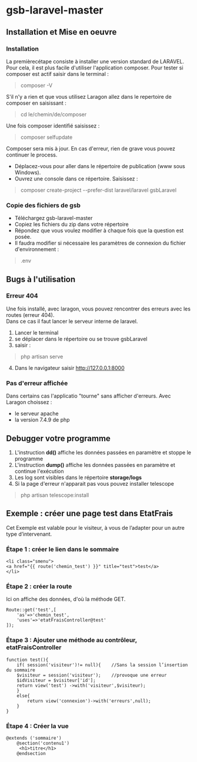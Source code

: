 # gsb-laravel-master

## Installation et Mise en oeuvre

### Installation
La premièrecétape consiste à installer une version standard de LARAVEL. Pour cela, il est plus facile d'utiliser l'application composer. Pour tester si composer est actif saisir dans le terminal :
> composer -V

S'il n'y a rien et que vous utilisez Laragon allez dans le repertoire de composer en saisissant :
>cd le/chemin/de/composer

Une fois composer identifié saisissez :
> composer selfupdate

Composer sera mis à jour. En cas d'erreur, rien de grave vous pouvez continuer le process.
* Déplacez-vous pour aller dans le répertoire de publication (www sous Windows).
* Ouvrez une console dans ce répertoire. Saisissez :
> composer create-project --prefer-dist laravel/laravel gsbLaravel

### Copie des fichiers de gsb
* Téléchargez gsb-laravel-master
* Copiez les fichiers du zip dans votre répertoire
* Répondez que vous voulez modifier à chaque fois que la question est posée.
* Il faudra modifier si nécessaire les paramètres de connexion du fichier d'environnement :
>  .env 

## Bugs à l'utilisation
### Erreur 404
Une fois installé, avec laragon, vous pouvez rencontrer des erreurs avec les routes (erreur 404).  
Dans ce cas il faut lancer le serveur interne de laravel.
1. Lancer le terminal
2. se déplacer dans le répertoire ou se trouve gsbLaravel
3. saisir :
>   php artisan serve
4. Dans le navigateur saisir http://127.0.0.1:8000 
### Pas d'erreur affichée
Dans certains cas l'applicatio "tourne" sans afficher d'erreurs.
Avec Laragon choissez :
* le serveur apache
* la version 7.4.9 de php
## Debugger votre programme
1. L'instruction **dd()** affiche les données passées en paramètre et stoppe le programme
2. L'instruction **dump()** affiche les données passées en paramètre et continue l'exécution
3. Les log sont visibles dans le répertoire **storage/logs**
4. Si la page d'erreur n'apparait pas vous pouvez installer telescope
>   php artisan telescope:install 

## Exemple : créer une page test dans EtatFrais
Cet Exemple est valable pour le visiteur, à vous de l’adapter pour un autre type d’intervenant. 
### Étape 1 : créer le lien dans le sommaire
```
<li class="smenu">  
<a href="{{ route('chemin_test') }}" title="test">test</a> 
</li>
```
### Étape 2 : créer la route
Ici on affiche des données, d'où la méthode GET.
```
Route::get('test',[ 
    'as'=>'chemin_test', 
    'uses'=>'etatFraisController@test' 
]);
```
### Étape 3 : Ajouter une méthode au contrôleur, etatFraisController
```
function test(){ 
    if( session('visiteur')!= null){    //Sans la session l’insertion du sommaire  
    $visiteur = session('visiteur');    //provoque une erreur 
    $idVisiteur = $visiteur['id']; 
    return view('test') ->with('visiteur',$visiteur); 
    } 
    else{ 
        return view('connexion')->with('erreurs',null); 
    } 
}
```
### Étape 4 : Créer la vue 
```
@extends ('sommaire') 
    @section('contenu1') 
     <h1>titre</h1> 
    @endsection 
```